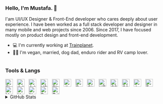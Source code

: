 ### Hello, I'm Mustafa. 👋
I'am UI/UX Designer & Front-End developer who cares deeply about user experience. I have been worked as a full stack developer and designer in many mobile and web projects since 2006. Since 2017, I have focused mostly on product design and front-end development. 
- :computer:	 I'm currently working at <a href="https://www.trainplanet.com" target="_blank">Trainplanet</a>. 
- :raising_hand_man:	I'm vegan, married, dog dad, enduro rider and RV camp lover.

#
### Tools & Langs
<img alt="Figma" align="left" width="24px" style="padding-right:10px;" src="https://cdn.jsdelivr.net/gh/devicons/devicon/icons/figma/figma-original.svg" />
<img alt="Adobe XD" align="left" width="24px" style="padding-right:10px;" src="https://cdn.jsdelivr.net/gh/devicons/devicon/icons/xd/xd-plain.svg" />
<img alt="Adobe Photoshop" align="left" width="24px" style="padding-right:10px;" src="https://cdn.jsdelivr.net/gh/devicons/devicon/icons/photoshop/photoshop-plain.svg" />
<img alt="VS Code" align="left" width="24px" style="padding-right:10px;" src="https://cdn.jsdelivr.net/gh/devicons/devicon/icons/vscode/vscode-original.svg" />
<img alt="BitBucket" align="left" width="24px" style="padding-right:10px;" src="https://cdn.jsdelivr.net/gh/devicons/devicon/icons/bitbucket/bitbucket-original.svg" />
<img alt="Jira" align="left" width="24px" style="padding-right:10px;" src="https://cdn.jsdelivr.net/gh/devicons/devicon/icons/jira/jira-original.svg" />
<img alt="Docker" align="left" width="24px" style="padding-right:10px;" src="https://cdn.jsdelivr.net/gh/devicons/devicon/icons/docker/docker-plain.svg" />
<img alt="Git" align="left" width="24px" style="padding-right:10px;" src="https://cdn.jsdelivr.net/gh/devicons/devicon/icons/git/git-original.svg" />
<img alt="HTML" align="left" width="24px" style="padding-right:10px;" src="https://cdn.jsdelivr.net/gh/devicons/devicon/icons/html5/html5-original-wordmark.svg" />
<img alt="CSS" align="left" width="24px" style="padding-right:10px;" src="https://cdn.jsdelivr.net/gh/devicons/devicon/icons/css3/css3-original-wordmark.svg" />
<img alt="SASS" align="left" width="24px" style="padding-right:10px;" src="https://cdn.jsdelivr.net/gh/devicons/devicon/icons/sass/sass-original.svg" />
<img alt="Javascript" align="left" width="24px" style="padding-right:10px;" src="https://cdn.jsdelivr.net/gh/devicons/devicon/icons/javascript/javascript-original.svg" />
<img alt="Typescript" align="left" width="24px" style="padding-right:10px;" src="https://cdn.jsdelivr.net/gh/devicons/devicon/icons/typescript/typescript-original.svg" />
<img alt="VueJS" align="left" width="24px" style="padding-right:10px;" src="https://cdn.jsdelivr.net/gh/devicons/devicon/icons/vuejs/vuejs-original.svg" />
<img alt="Vuetify" align="left" width="24px" style="padding-right:10px;" src="https://cdn.jsdelivr.net/gh/devicons/devicon/icons/vuetify/vuetify-original.svg" />
<img alt="NuxtJS" align="left" width="24px" style="padding-right:10px;" src="https://cdn.jsdelivr.net/gh/devicons/devicon/icons/nuxtjs/nuxtjs-original.svg" />
<img alt="Bootstrap" align="left" width="24px" style="padding-right:10px;" src="https://cdn.jsdelivr.net/gh/devicons/devicon/icons/bootstrap/bootstrap-original.svg" />
<img alt="Tailwindcss" width="24px" style="padding-right:10px;" src="https://cdn.jsdelivr.net/gh/devicons/devicon/icons/tailwindcss/tailwindcss-plain.svg" />

<details>
<summary>GitHub Stats</summary>

![Anurag's GitHub stats](https://github-readme-stats.vercel.app/api?username=muguney&show_icons=true&theme=vue-dark)

</details>


